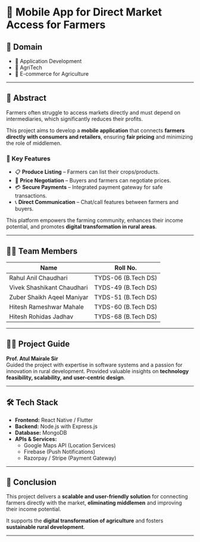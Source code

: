 # 🌱 Mobile App for Direct Market Access for Farmers

## 📂 Domain
- 📱 Application Development  
- 🌿 AgriTech  
- 🛒 E-commerce for Agriculture  

---

## 📝 Abstract
Farmers often struggle to access markets directly and must depend on intermediaries, which significantly reduces their profits.  

This project aims to develop a **mobile application** that connects **farmers directly with consumers and retailers**, ensuring **fair pricing** and minimizing the role of middlemen.  

### 🔑 Key Features
- 📋 **Produce Listing** – Farmers can list their crops/products.  
- 💬 **Price Negotiation** – Buyers and farmers can negotiate prices.  
- 💳 **Secure Payments** – Integrated payment gateway for safe transactions.  
- 📞 **Direct Communication** – Chat/call features between farmers and buyers.  

This platform empowers the farming community, enhances their income potential, and promotes **digital transformation in rural areas**.  

---

## 👨‍💻 Team Members

| Name                          | Roll No.            |
|-------------------------------|---------------------|
| Rahul Anil Chaudhari          | TYDS-06 (B.Tech DS) |
| Vivek Shashikant Chaudhari    | TYDS-49 (B.Tech DS) |
| Zuber Shaikh Aqeel Maniyar    | TYDS-51 (B.Tech DS) |
| Hitesh Rameshwar Mahale       | TYDS-60 (B.Tech DS) |
| Hitesh Rohidas Jadhav         | TYDS-68 (B.Tech DS) |

---

## 🧑‍🏫 Project Guide
**Prof. Atul Mairale Sir**  
Guided the project with expertise in software systems and a passion for innovation in rural development. Provided valuable insights on **technology feasibility, scalability, and user-centric design**.  

---

## 🛠 Tech Stack

- **Frontend:** React Native / Flutter  
- **Backend:** Node.js with Express.js  
- **Database:** MongoDB  
- **APIs & Services:**  
  - Google Maps API (Location Services)  
  - Firebase (Push Notifications)  
  - Razorpay / Stripe (Payment Gateway)  

---

## 📌 Conclusion
This project delivers a **scalable and user-friendly solution** for connecting farmers directly with the market, **eliminating middlemen** and improving their income potential.  

It supports the **digital transformation of agriculture** and fosters **sustainable rural development**.  

---
